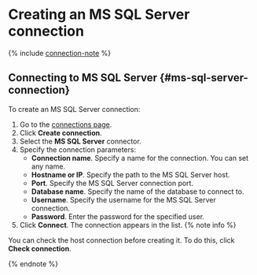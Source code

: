 # Creating an MS SQL Server connection

{% include [connection-note](../../../_includes/datalens/datalens-connection-note.md) %}

## Connecting to MS SQL Server {#ms-sql-server-connection}

To create an MS SQL Server connection:

1. Go to the [connections page](https://datalens.yandex.com/connections).
1. Click **Create connection**.
1. Select the **MS SQL Server** connector.
1. Specify the connection parameters:
    - **Connection name**. Specify a name for the connection. You can set any name.
    - **Hostname or IP**. Specify the path to the MS SQL Server host.
    - **Port**. Specify the MS SQL Server connection port.
    - **Database name**. Specify the name of the database to connect to.
    - **Username**. Specify the username for the MS SQL Server connection.
    - **Password**. Enter the password for the specified user.
1. Click **Connect**. The connection appears in the list.
{% note info %}

You can check the host connection before creating it. To do this, click **Check connection**.

{% endnote %}